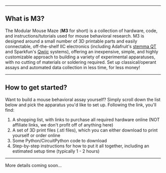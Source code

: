 
---


## What is M3?

The Modular Mouse Maze (**M3** for short) is a collection of hardware, code, and instructions/tutorials used for mouse behavioral research. M3 is designed around a small number of 3D printable parts and easily connectable, off-the-shelf IIC electronics (including Adafruit's [stemma QT](https://learn.adafruit.com/introducing-adafruit-stemma-qt/what-is-stemma-qt) and Sparkfun's [Qwiic](https://www.sparkfun.com/qwiic) systems), offering an inexpensive, simple, and highly customizable approach to building a variety of experimental apparatuses, with no cutting of materials or soldering required. Set up classical/operant assays and automated data collection in less time, for less money!

---

## How to get started?
Want to build a mouse behavioral assay yourself? Simply scroll down the list below and pick the apparatus you'd like to set up. Following the link, you'll find:
1. A shopping list, with links to purchase all required hardware online (NOT affiliate links, we don't profit off of anything here)
2. A set of 3D print files (.stl files), which you can either download to print yourself or order online
3. Some Python/CircuitPython code to download
4. Step-by-step instructions for how to put it all together, including an estimated setup time (typically 1 - 2 hours)

---

More details coming soon...

